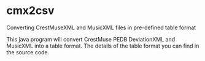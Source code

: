 cmx2csv
=======

Converting CrestMuseXML and MusicXML files in pre-defined table format

This java program will convert CrestMuse PEDB DeviationXML and MusicXML into a table format.
The details of the table format you can find in the source code.